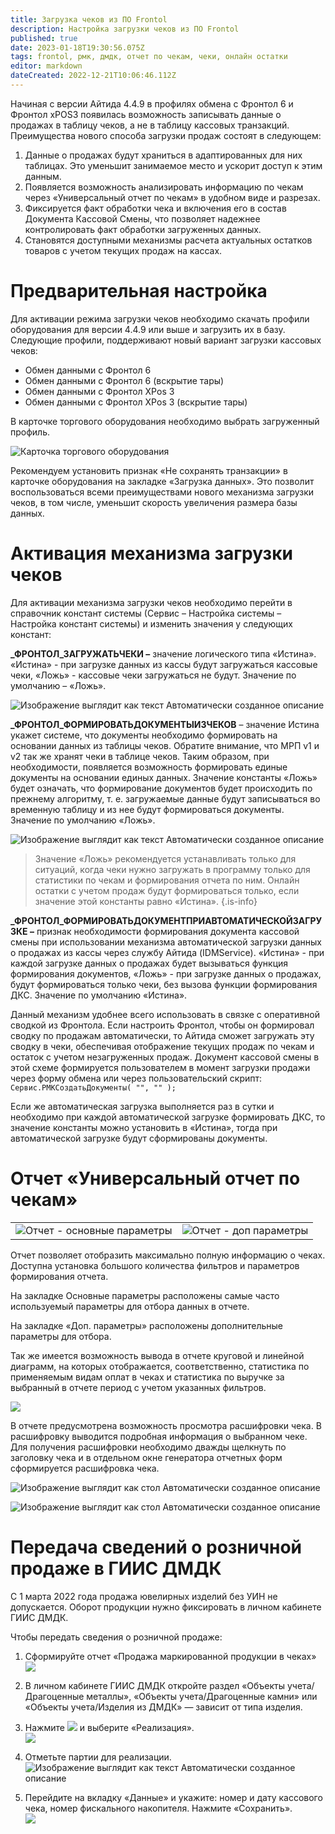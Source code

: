 ```yaml
---
title: Загрузка чеков из ПО Frontol
description: Настройка загрузки чеков из ПО Frontol
published: true
date: 2023-01-18T19:30:56.075Z
tags: frontol, рмк, дмдк, отчет по чекам, чеки, онлайн остатки
editor: markdown
dateCreated: 2022-12-21T10:06:46.112Z
---
```


Начиная с версии Айтида 4.4.9 в профилях обмена с Фронтол 6 и Фронтол xPOS3 появилась возможность записывать данные о продажах в таблицу чеков, а не в таблицу кассовых транзакций. Преимущества нового способа загрузки продаж состоят в следующем:

1.  Данные о продажах будут храниться в адаптированных для них таблицах. Это уменьшит занимаемое место и ускорит доступ к этим данным.
2.  Появляется возможность анализировать информацию по чекам через «Универсальный отчет по чекам» в удобном виде и разрезах.
3.  Фиксируется факт обработки чека и включения его в состав Документа Кассовой Смены, что позволяет надежнее контролировать факт обработки загруженных данных.
4.  Становятся доступными механизмы расчета актуальных остатков товаров с учетом текущих продаж на кассах.

# Предварительная настройка

Для активации режима загрузки чеков необходимо скачать профили оборудования для версии 4.4.9 или выше и загрузить их в базу. Следующие профили, поддерживают новый вариант загрузки кассовых чеков:

-   Обмен данными с Фронтол 6
-   Обмен данными с Фронтол 6 (вскрытие тары)
-   Обмен данными с Фронтол XPos 3
-   Обмен данными с Фронтол XPos 3 (вскрытие тары)

В карточке торгового оборудования необходимо выбрать загруженный профиль.

![Карточка торгового оборудования](/images/integrations/frontolcheque/db6f8e9abfa847a27898d869a3d0b9a5.png)

Рекомендуем установить признак «Не сохранять транзакции» в карточке оборудования на закладке «Загрузка данных». Это позволит воспользоваться всеми преимуществами нового механизма загрузки чеков, в том числе, уменьшит скорость увеличения размера базы данных.

# Активация механизма загрузки чеков

Для активации механизма загрузки чеков необходимо перейти в справочник констант системы (Сервис – Настройка системы – Настройка констант системы) и изменить значения у следующих констант:

**\_ФРОНТОЛ_ЗАГРУЖАТЬЧЕКИ –** значение логического типа «Истина». «Истина» - при загрузке данных из кассы будут загружаться кассовые чеки, «Ложь» - кассовые чеки загружаться не будут. Значение по умолчанию – «Ложь».

![Изображение выглядит как текст Автоматически созданное описание](/images/integrations/frontolcheque/13b03071d678083d1272872aded1673d.png)

**\_ФРОНТОЛ_ФОРМИРОВАТЬДОКУМЕНТЫИЗЧЕКОВ** – значение Истина укажет системе, что документы необходимо формировать на основании данных из таблицы чеков. Обратите внимание, что МРП v1 и v2 так же хранят чеки в таблице чеков. Таким образом, при необходимости, появляется возможность формировать единые документы на основании единых данных. Значение константы «Ложь» будет означать, что формирование документов будет происходить по прежнему алгоритму, т. е. загружаемые данные будут записываться во временную таблицу и из нее будут формироваться документы. Значение по умолчанию «Ложь».

![Изображение выглядит как текст Автоматически созданное описание](/images/integrations/frontolcheque/1f8ffee1bca618b16bee229b6f00b246.png)

>   Значение «Ложь» рекомендуется устанавливать только для ситуаций, когда чеки нужно загружать в программу только для статистики по чекам и формирования отчета по ним. Онлайн остатки с учетом продаж будут формироваться только, если значение этой константы равно «Истина».
{.is-info}


**\_ФРОНТОЛ_ФОРМИРОВАТЬДОКУМЕНТПРИАВТОМАТИЧЕСКОЙЗАГРУЗКЕ –** признак необходимости формирования документа кассовой смены при использовании механизма автоматической загрузки данных о продажах из кассы через службу Айтида (IDMService). «Истина» - при каждой загрузке данных о продажах будет вызываться функция формирования документов, «Ложь» - при загрузке данных о продажах, будут формироваться только чеки, без вызова функции формирования ДКС. Значение по умолчанию «Истина».

Данный механизм удобнее всего использовать в связке с оперативной сводкой из Фронтола. Если настроить Фронтол, чтобы он формировал сводку по продажам автоматически, то Айтида сможет загружать эту сводку в чеки, обеспечивая отображение текущих продаж по чекам и остаток с учетом незагруженных продаж. Документ кассовой смены в этой схеме формируется пользователем в момент загрузки продажи через форму обмена или через пользовательский скрипт: `Сервис.РМКСоздатьДокументы( "", "" );`

Если же автоматическая загрузка выполняется раз в сутки и необходимо при каждой автоматической загрузке формировать ДКС, то значение константы можно установить в «Истина», тогда при автоматической загрузке будут сформированы документы.

# Отчет «Универсальный отчет по чекам»
| | |
| - | - |
| ![Отчет - основные параметры](/images/integrations/frontolcheque/eb1aea75b920b997968d707cddcdded2.png) | ![Отчет - доп параметры](/images/integrations/frontolcheque/181123f14db5070c77493750812eb752.png) |

Отчет позволяет отобразить максимально полную информацию о чеках. Доступна установка большого количества фильтров и параметров формирования отчета.

На закладке Основные параметры расположены самые часто используемый параметры для отбора данных в отчете.

На закладке «Доп. параметры» расположены дополнительные параметры для отбора.

Так же имеется возможность вывода в отчете круговой и линейной диаграмм, на которых отображается, соответственно, статистика по применяемым видам оплат в чеках и статистика по выручке за выбранный в отчете период с учетом указанных фильтров.

![](/images/integrations/frontolcheque/931f91baa1878a2a3bd3a7f45d7dfa27.png)

В отчете предусмотрена возможность просмотра расшифровки чека. В расшифровку выводится подробная информация о выбранном чеке. Для получения расшифровки необходимо дважды щелкнуть по заголовку чека и в отдельном окне генератора отчетных форм сформируется расшифровка чека.

![Изображение выглядит как стол Автоматически созданное описание](/images/integrations/frontolcheque/68adaae7e22eba0714c2446e42c677ab.png)

![Изображение выглядит как стол Автоматически созданное описание](/images/integrations/frontolcheque/b2d1046980786d3e7a995cb9b801b248.png)

# Передача сведений о розничной продаже в ГИИС ДМДК

С 1 марта 2022 года продажа ювелирных изделий без УИН не допускается. Оборот продукции нужно фиксировать в личном кабинете ГИИС ДМДК.

Чтобы передать сведения о розничной продаже:

1. Сформируйте отчет «Продажа маркированной продукции в чеках» <br/>
![](/images/integrations/frontolcheque/853dc0c0e52f8e9a6893a21c3ec4a6d5.png)

2. В личном кабинете ГИИС ДМДК откройте раздел «Объекты учета/Драгоценные металлы», «Объекты учета/Драгоценные камни» или «Объекты учета/Изделия из ДМДК» — зависит от типа изделия. <br/>
3. Нажмите ![](/images/integrations/frontolcheque/56a9b6b5fd7c459a84fd8a140e01a384.png) и выберите «Реализация». <br/>
![](/images/integrations/frontolcheque/231bd1cc650da25011ad7c8486cfab60.png)

4. Отметьте партии для реализации. <br/>
![Изображение выглядит как текст Автоматически созданное описание](/images/integrations/frontolcheque/1d7af1bd6930bc7ed69bcdb23842051d.png)

5. Перейдите на вкладку «Данные» и укажите: номер и дату кассового чека, номер фискального накопителя. Нажмите «Сохранить». <br/>
![](/images/integrations/frontolcheque/b81f5f864c68ecef4bcc99796d1c476f.png)
